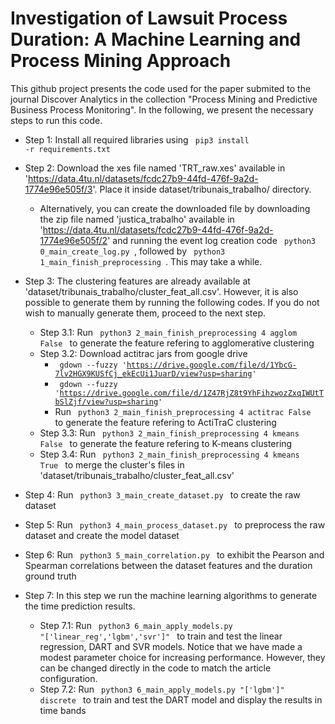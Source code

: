 # Investigation of Lawsuit Process Duration: A Machine Learning and Process Mining Approach

This github project presents the code used for the paper submited to the journal Discover Analytics in the collection "Process Mining and Predictive Business Process Monitoring". In the following, we present the necessary steps to run this code.
 
- Step 1: Install all required libraries using <code> pip3 install -r requirements.txt </code>

- Step 2: Download the xes file named 'TRT_raw.xes' available in 'https://data.4tu.nl/datasets/fcdc27b9-44fd-476f-9a2d-1774e96e505f/3'. Place it inside dataset/tribunais_trabalho/ directory.
    - Alternatively, you can create the downloaded file by downloading the zip file named 'justica_trabalho' available in 'https://data.4tu.nl/datasets/fcdc27b9-44fd-476f-9a2d-1774e96e505f/2' and running the event log creation code  <code> python3 0_main_create_log.py  </code>, followed by <code> python3 1_main_finish_preprocessing  </code>. This may take a while.

- Step 3: The clustering features are already available at 'dataset/tribunais_trabalho/cluster_feat_all.csv'. However, it is also possible to generate them by running the following codes. If you do not wish to manually generate them, proceed to the next step.
    - Step 3.1: Run <code> python3 2_main_finish_preprocessing 4 agglom False </code> to generate the feature refering to agglomerative clustering
    - Step 3.2: Download actitrac jars from google drive 
        * <code> gdown --fuzzy 'https://drive.google.com/file/d/1YbcG-7lv2HGX9KUSfCj_ekEcUi1JuarD/view?usp=sharing' </code>
        * <code> gdown --fuzzy 'https://drive.google.com/file/d/1Z47RjZ8t9YhFihzwozZxqIWUtTbSlZjf/view?usp=sharing' </code>
        * Run <code> python3 2_main_finish_preprocessing 4 actitrac False </code> to generate the feature refering to ActiTraC clustering
    - Step 3.3: Run <code> python3 2_main_finish_preprocessing 4 kmeans False </code> to generate the feature refering to K-means clustering
    - Step 3.4: Run <code> python3 2_main_finish_preprocessing 4 kmeans True </code> to merge the cluster's files in 'dataset/tribunais_trabalho/cluster_feat_all.csv'

- Step 4: Run <code> python3 3_main_create_dataset.py </code> to create the raw dataset

- Step 5: Run <code> python3 4_main_process_dataset.py </code> to preprocess the raw dataset and create the model dataset

- Step 6: Run <code> python3 5_main_correlation.py </code> to exhibit the Pearson and Spearman correlations between the dataset features and the duration ground truth

- Step 7: In this step we run the machine learning algorithms to generate the time prediction results. 

    - Step 7.1: Run <code> python3 6_main_apply_models.py "['linear_reg','lgbm','svr']" </code> to train and test the linear regression, DART and SVR models. Notice that we have made a modest parameter choice for increasing performance. However, they can be changed directly in the code to match the article configuration.
    - Step 7.2: Run <code> python3 6_main_apply_models.py "['lgbm']" discrete </code> to train and test the DART model and display the results in time bands



